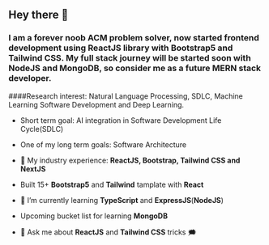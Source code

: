## Hey there 👋

### I am a forever noob ACM problem solver, now started **frontend development** using **ReactJS** library with **Bootstrap5** and **Tailwind CSS**. My full stack journey will be started soon with **NodeJS** and **MongoDB**, so consider me as a future **MERN stack developer**.

####Research interest: Natural Language Processing, SDLC, Machine Learning Software Development and Deep Learning.
- Short term goal: AI integration in Software Development Life Cycle(SDLC)
- One of my long term goals: Software Architecture


- 🔭 My industry experience:  **ReactJS, Bootstrap, Tailwind CSS and NextJS**
- Built 15+ **Bootstrap5** and **Tailwind** tamplate with **React**
- 🌱 I’m currently learning **TypeScript** and **ExpressJS**(**NodeJS**)
- Upcoming bucket list for learning **MongoDB**
- 💬 Ask me about **ReactJS** and **Tailwind CSS** tricks :right_anger_bubble:
<br/>
<br/>
<br/>


<!--
**unmad24/unmad24** is a ✨ _special_ ✨ repository because its `README.md` (this file) appears on your GitHub profile.

Here are some ideas to get you started:

- 🔭 I’m currently working on ...
- 🌱 I’m currently learning ...
- 👯 I’m looking to collaborate on ...
- 🤔 I’m looking for help with ...
- 💬 Ask me about ...
- 📫 How to reach me: ...
- 😄 Pronouns: ...
- ⚡ Fun fact: ...
-->
